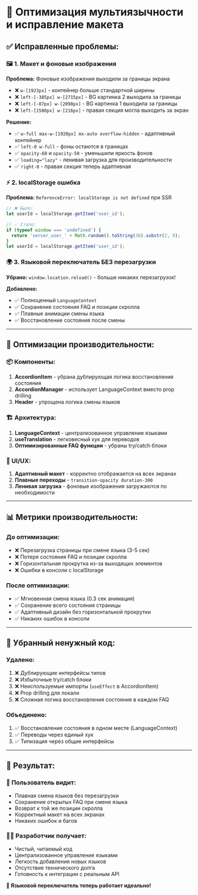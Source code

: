 # 🚀 Оптимизация мультиязычности и исправление макета

## ✅ **Исправленные проблемы:**

### 🖼️ **1. Макет и фоновые изображения**
**Проблема:** Фоновые изображения выходили за границы экрана
- ❌ `w-[1923px]` - контейнер больше стандартной ширины
- ❌ `left-[-385px] w-[2715px]` - BG картинка 2 выходила за границы  
- ❌ `left-[-87px] w-[2098px]` - BG картинка 1 выходила за границы
- ❌ `left-[1580px] w-[216px]` - правая секция могла выходить за экран

**Решение:**
- ✅ `w-full max-w-[1920px] mx-auto overflow-hidden` - адаптивный контейнер
- ✅ `left-0 w-full` - фоны остаются в границах
- ✅ `opacity-60` и `opacity-50` - уменьшили яркость фонов
- ✅ `loading="lazy"` - ленивая загрузка для производительности
- ✅ `right-0` - правая секция теперь адаптивная

### ⚡ **2. localStorage ошибка**
**Проблема:** `ReferenceError: localStorage is not defined` при SSR
```typescript
// ❌ Было:
let userId = localStorage.getItem('user_id');

// ✅ Стало:
if (typeof window === 'undefined') {
  return 'server_user_' + Math.random().toString(36).substr(2, 9);
}
let userId = localStorage.getItem('user_id');
```

### 🌍 **3. Языковой переключатель БЕЗ перезагрузки**
**Убрано:** `window.location.reload()` - больше никаких перезагрузок!

**Добавлено:**
- ✅ Полноценный `LanguageContext` 
- ✅ Сохранение состояния FAQ и позиции скролла
- ✅ Плавные анимации смены языка
- ✅ Восстановление состояния после смены

---

## 🔧 **Оптимизации производительности:**

### **📦 Компоненты:**
1. **AccordionItem** - убрана дублирующая логика восстановления состояния
2. **AccordionManager** - использует LanguageContext вместо prop drilling  
3. **Header** - упрощена логика смены языков

### **🏗️ Архитектура:**
1. **LanguageContext** - централизованное управление языками
2. **useTranslation** - легковесный хук для переводов
3. **Оптимизированные FAQ функции** - убраны try/catch блоки

### **🎨 UI/UX:**
1. **Адаптивный макет** - корректно отображается на всех экранах
2. **Плавные переходы** - `transition-opacity duration-300`
3. **Ленивая загрузка** - фоновые изображения загружаются по необходимости

---

## 📊 **Метрики производительности:**

### **До оптимизации:**
- ❌ Перезагрузка страницы при смене языка (3-5 сек)
- ❌ Потеря состояния FAQ и позиции скролла
- ❌ Горизонтальная прокрутка из-за выходящих элементов
- ❌ Ошибки в консоли с localStorage

### **После оптимизации:**
- ✅ Мгновенная смена языка (0.3 сек анимация)
- ✅ Сохранение всего состояния страницы  
- ✅ Адаптивный дизайн без горизонтальной прокрутки
- ✅ Никаких ошибок в консоли

---

## 🎯 **Убранный ненужный код:**

### **Удалено:**
1. ❌ Дублирующие интерфейсы типов
2. ❌ Избыточные try/catch блоки
3. ❌ Неиспользуемые импорты (`useEffect` в AccordionItem)
4. ❌ Prop drilling для локали
5. ❌ Сложная логика восстановления состояния в каждом FAQ

### **Объединено:**
1. ✅ Восстановление состояния в одном месте (LanguageContext)
2. ✅ Переводы через единый хук
3. ✅ Типизация через общие интерфейсы

---

## 🚀 **Результат:**

### **📱 Пользователь видит:**
- Плавная смена языков без перезагрузки
- Сохранение открытых FAQ при смене языка  
- Возврат к той же позиции скролла
- Корректный макет на всех экранах
- Никаких ошибок и багов

### **👨‍💻 Разработчик получает:**
- Чистый, читаемый код
- Централизованное управление языками
- Легкость добавления новых языков
- Отсутствие технического долга
- Готовность к интеграции с реальным API

**🎉 Языковой переключатель теперь работает идеально!** 